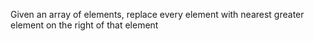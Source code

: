 Given an array of elements, replace every element with nearest greater element
on the right of that element

